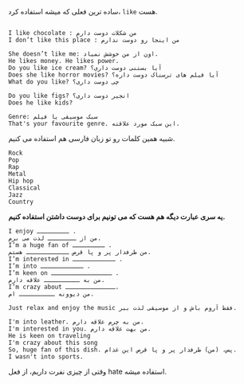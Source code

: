 ساده ترین فعلی که میشه استفاده کرد، `like` هست.
```

I like chocolate : من شکلات دوست دارم
I don’t like this place : من اینجا رو دوست ندارم
```
```
She doesn’t like me: اون از من خوشش نمیاد.
He likes money. He likes power.
Do you like ice cream? آیا بستنی دوست داری؟
Does she like horror movies? آیا فیلم های ترسناک دوست داره؟
What do you like? چی دوست داری؟
```
```
Do you like figs? انجیر دوست داری؟
Does he like kids?
```
```
Genre: سبک موسیقی یا فیلم
That's your favourite genre. این سبک مورد علاقته.
```
شبیه همین کلمات رو تو زبان فارسی هم استفاده می کنیم.
```
Rock
Pop
Rap
Metal
Hip hop
Classical
Jazz
Country
```
**یه سری عبارت دیگه هم هست که می تونیم برای دوست داشتن استفاده کنیم.**
```
I enjoy ـــــــــ .
من از ــــــــ لذت می برم.
I’m a huge fan of ـــــــــ .
من طرفدار پر و پا قرص ــــــــــــ هستم.
I’m interested in ــــــــــــ .
I’m into ــــــــــــ .
I’m keen on ـــــــــــــــــ .
من به ــــــــــ علاقه دارم.
I’m crazy about ــــــــــــــ.
من دیوونه ــــــــــ ام.
```
```
Just relax and enjoy the music فقط آروم باش و از موسیقی لذت ببر. 
```
```
I'm into leather. من به چرم علاقه دارم.
I'm interested in you. من بهت علاقه دارم.
He is keen on traveling
I'm crazy about this song
So, huge fan of this dish. پس، (من) طرفدار پر و پا قرص این غذام.
I wasn't into sports.
```
وقتی از چیزی نفرت داریم، از فعل hate استفاده میشه.
